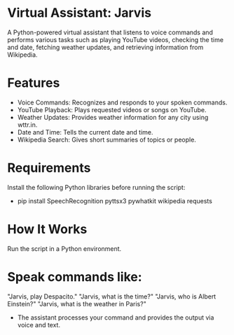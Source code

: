 # Virtual Assistant: Jarvis
A Python-powered virtual assistant that listens to voice commands and performs various tasks such as playing YouTube videos, checking the time and date, fetching weather updates, and retrieving information from Wikipedia.

# Features
- Voice Commands: Recognizes and responds to your spoken commands.
- YouTube Playback: Plays requested videos or songs on YouTube.
- Weather Updates: Provides weather information for any city using wttr.in.
- Date and Time: Tells the current date and time.
- Wikipedia Search: Gives short summaries of topics or people.
  
# Requirements
Install the following Python libraries before running the script:

- pip install SpeechRecognition pyttsx3 pywhatkit wikipedia requests


# How It Works
Run the script in a Python environment.

# Speak commands like:

"Jarvis, play Despacito."
"Jarvis, what is the time?"
"Jarvis, who is Albert Einstein?"
"Jarvis, what is the weather in Paris?"
- The assistant processes your command and provides the output via voice and text.
